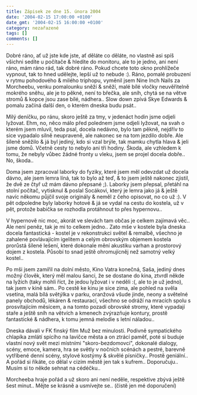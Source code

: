 ```yaml
---
title: Zápisek ze dne 15. února 2004
date: '2004-02-15 17:00:00 +0100'
date_gmt: '2004-02-15 16:00:00 +0100'
category: nezařazené
tags: []
comments: []
---
```

<p>Dobré ráno, ať už jste kde jste, ať děláte co děláte, no vlastně asi spíš  všichni sedíte u počítače &amp; hledíte do monitoru, ale to je jedno, ani není ráno,  mám ráno rád, tak dobré ráno.  Pokud chcete toto okno prohlížeče vypnout, tak to hned udělejte, lepší už to  nebude :). Ráno, pomalé probuzení v rytmu pohodového &amp; milého triphopu, vyměnil  jsem Nine Inch Nails za Morcheebu, venku pomalounku sněží &amp; sněží, malé bílé vločky  neuvěřitelně mokrého sněhu, ale je to pěkné, není to břečka, ale sníh, chytá se na  větve stromů &amp; kopce jsou zase bílé, nádhera.. Slow down zpívá Skye Edwards &amp; pomalu  začíná další den, o kterém dneska budu psát..</p>
<p>Milý deníčku, po ránu, skoro ještě za tmy, v jedenáct hodin jsme odjeli lyžovat.  Ehm, no, něco málo před polednem jsme odjeli lyžovat, na svah o kterém jsem mluvil, teda  psal, docela nedávno, bylo tam pěkně, nejdřív to sice vypadalo silně neupraveně,  ale nakonec se na tom jezdilo dobře. Ale šíleně sněžilo &amp; já byl jediný, kdo si  vzal brýle, tak mamku chytla hlava &amp; jeli jsme domů. Včetně cesty to nebylo ani tři  hodiny. Škoda, ale vzhledem k tomu, že nebyly vůbec žádné fronty u vleku, jsem  se projel docela dobře.. No, škoda..</p>
<p>Doma jsem zpracoval laborky do fyziky, které jsem měl odevzdat už docela dávno,  ale jsem lemra líná, tak to bylo až teď, &amp; to jsem ještě nakonec zjistil, že dvě ze  čtyř už mám dávno přepsané ;). Laborky jsem přepsal, přetáhl na stolní počítač,  vytisknul &amp; poslal Socákovi, který je lemra jako já &amp; ještě navíc někomu půjčil  svoje originály &amp; neměl z čeho opisovat, no co už :). V pět odpoledne byly laborky  hotové &amp; já se vydal na cestu do kostela, už v pět, protože babička se rozhodla  protáhnout to přes hypernovu..</p>
<p>V hypernově nic moc, akorát ve slevách tam občas je celkem zajímavá věc.. Ale  není peněz, tak je mi to celkem jedno.. Zato mše v kostele byla dneska docela  fantastická - kostel je v rekonstrukci světel &amp; remalbě, všechno je zahalené  povlávajícím igelitem a celým obrovským objemem kostela prorůstá šílené lešení,  které dokonale mění akustiku varhan a prostorový dojem z kostela. Působí to snad  ještě ohromujícněj než samotný velký kostel..</p>
<p>Po mši jsem zamířil na dolní město, Kino Vatra konečná, Saša, jediný dnes možný  člověk, který měl malou šanci, že se dostane do kina, ztvrdl někde na lyžích (taky  mohli říct, že jedou lyžovat i v neděli :(, ale to je už jedno), tak jsem v kině  sám.. Po cestě ke kinu je sice zima, ale pohled na svěla vsetína, malá bílá  světýlka v parku, oranžová všude jinde, neony a světelné panely obchodů, lékáren &amp; restaurací,  všechno se odráží na mracích spolu s prosvítajícím měsícem, a na tomto pozadí  obrovské stromy, které vypadají staře a ještě sníh na větvích a kmenech zvýrazňuje  kontury, prostě fantastické &amp; nádhera, k tomu jemná melodie s letní náladou..</p>
<p>Dneska dávali v FK finský film Muž bez minulosti. Podivně sympatického chlapíka  zmlátí spícího na lavičce města a on ztrácí paměť, poté si buduje vlastní nový svět  mezi místními &quot;skoro-bezdomovci&quot;, dokonalé dialogy, scény, emoce, kamera,  hra se světly v nočních scénách a pestré, barevně vytříbené denní scény, stylové  kostýmy &amp; skvělé písničky.. Prostě geniální.. A pořád si říkáte, co dělal  v cizím městě jen tak s kufrem.. Doporučuju.. Musím si to někde sehnat na cédéčku..</p>
<p>Morcheeba hraje pořád a už skoro ani není neděle, respektive zbývá ještě šest minut..  Mějte se krásně a usmívejte se.. (čistě jen mé doporučení)</p>
